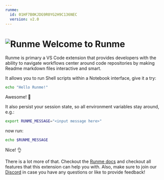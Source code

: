 ```yaml
---
runme:
  id: 01HF7B0KJDG9R0YG2H9C136NEC
  version: v2.0
---
```


# ![Runme](https://runme.dev/runme_logo.svg "Runme") Welcome to Runme

Runme is primary a VS Code extension that provides developers with the ability to navigate workflows center around code repositories by making Readme markdown files interactive and smart.

It allows you to run Shell scripts within a Notebook interface, give it a try:

```sh {"id":"01HF7B0KJDG9R0YG2H980BAF6P","interactive":"false"}
echo "Hello Runme!"
```

Awesome! 🎉

It also persist your session state, so all environment variables stay around, e.g.:

```sh {"id":"01HF7B0KJDG9R0YG2H9A8M9B3D"}
export RUNME_MESSAGE="<input message here>"
```

now run:

```sh {"id":"01HF7B0KJDG9R0YG2H9B675FB7","interactive":"false"}
echo $RUNME_MESSAGE
```

Nice! 👌

There is a lot more of that. Checkout the [Runme docs](https://runme.dev) and checkout all features that this extension can help you with. Also, make sure to join our [Discord](https://discord.gg/BQm8zRCBUY) in case you have any questions or like to provide feedback!
